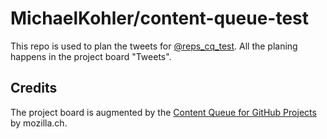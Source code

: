 # MichaelKohler/content-queue-test
This repo is used to plan the tweets for [@reps_cq_test](https://twitter.com/reps_cq_test).
All the planing happens in the project board "Tweets".

## Credits
The project board is augmented by the [Content Queue for GitHub Projects](https://github.com/mozillach/gh-projects-content-queue) by mozilla.ch.
